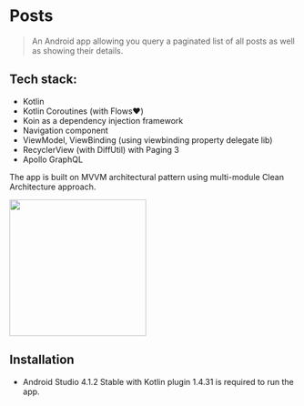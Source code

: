 # Posts 
> An Android app allowing you query a paginated list of all posts as well as showing their details.
## Tech stack:
- Kotlin
- Kotlin Coroutines (with Flows❤️)
- Koin as a dependency injection framework
- Navigation component
- ViewModel, ViewBinding (using viewbinding property delegate lib)
- RecyclerView (with DiffUtil) with Paging 3
- Apollo GraphQL

The app is built on MVVM architectural pattern using multi-module Clean Architecture approach.

<img src="https://miro.medium.com/max/579/1*Vx08QVJWuGzE4THnpq7FsA.png" width="240">

## Installation

- Android Studio 4.1.2 Stable with Kotlin plugin 1.4.31 is required to run the app.

